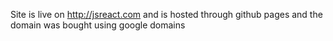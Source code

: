 Site is live on http://jsreact.com and is hosted through github pages and the domain was bought using google domains
